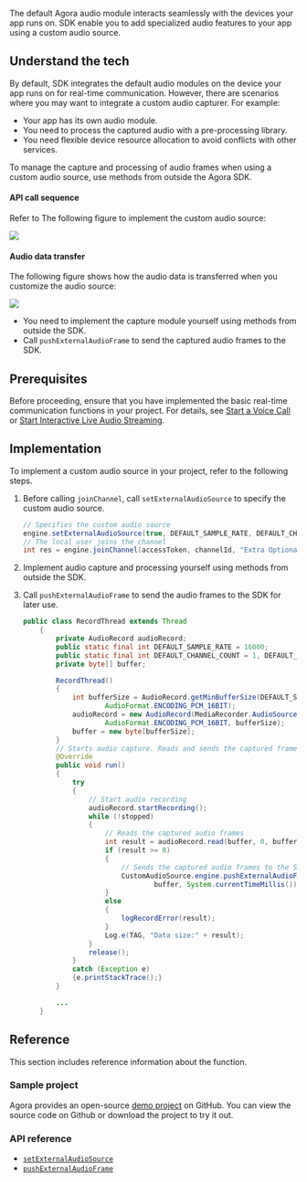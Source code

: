 The default Agora audio module interacts seamlessly with the devices your app runs on. SDK enable you to add specialized audio features to your app using a custom audio source.

## Understand the tech

By default, SDK integrates the default audio modules on the device your app runs on for real-time communication. However, there are scenarios where you may want to integrate a custom audio capturer. For example:

- Your app has its own audio module.
- You need to process the captured audio with a pre-processing library.
- You need flexible device resource allocation to avoid conflicts with other services.

To manage the capture and processing of audio frames when using a custom audio source, use methods from outside the Agora SDK.

#### API call sequence

Refer to The following figure to implement the custom audio source:

![](https://web-cdn.agora.io/docs-files/1568968141511)

#### Audio data transfer

The following figure shows how the audio data is transferred when you customize the audio source:

![](https://web-cdn.agora.io/docs-files/1607671910645)

- You need to implement the capture module yourself using methods from outside the SDK.
- Call `pushExternalAudioFrame` to send the captured audio frames to the SDK.

## Prerequisites

Before proceeding, ensure that you have implemented the basic real-time communication functions in your project. For details, see [Start a Voice Call](https://docs.agora.io/en/Voice/start_call_audio_android?platform=Android) or [Start Interactive Live Audio Streaming](https://docs.agora.io/en/Interactive%20Broadcast/start_live_audio_android?platform=Android).

## Implementation

To implement a custom audio source in your project, refer to the following steps.

1. Before calling `joinChannel`, call `setExternalAudioSource` to specify the custom audio source.

    ```java
    // Specifies the custom audio source
    engine.setExternalAudioSource(true, DEFAULT_SAMPLE_RATE, DEFAULT_CHANNEL_COUNT);
    // The local user joins the channel
    int res = engine.joinChannel(accessToken, channelId, "Extra Optional Data", 0);
    ```

2. Implement audio capture and processing yourself using methods from outside the SDK.

3. Call `pushExternalAudioFrame` to send the audio frames to the SDK for later use.

    ```java
    public class RecordThread extends Thread
        {
            private AudioRecord audioRecord;
            public static final int DEFAULT_SAMPLE_RATE = 16000;
            public static final int DEFAULT_CHANNEL_COUNT = 1, DEFAULT_CHANNEL_CONFIG = AudioFormat.CHANNEL_IN_MONO;
            private byte[] buffer;

            RecordThread()
            {
                int bufferSize = AudioRecord.getMinBufferSize(DEFAULT_SAMPLE_RATE, DEFAULT_CHANNEL_CONFIG,
                        AudioFormat.ENCODING_PCM_16BIT);
                audioRecord = new AudioRecord(MediaRecorder.AudioSource.MIC, DEFAULT_SAMPLE_RATE, DEFAULT_CHANNEL_COUNT,
                        AudioFormat.ENCODING_PCM_16BIT, bufferSize);
                buffer = new byte[bufferSize];
            }
            // Starts audio capture. Reads and sends the captured frames until audio capture stops.
            @Override
            public void run()
            {
                try
                {
                    // Start audio recording
                    audioRecord.startRecording();
                    while (!stopped)
                    {
                        // Reads the captured audio frames
                        int result = audioRecord.read(buffer, 0, buffer.length);
                        if (result >= 0)
                        {
                            // Sends the captured audio frames to the SDK
                            CustomAudioSource.engine.pushExternalAudioFrame(
                                    buffer, System.currentTimeMillis());
                        }
                        else
                        {
                            logRecordError(result);
                        }
                        Log.e(TAG, "Data size:" + result);
                    }
                    release();
                }
                catch (Exception e)
                {e.printStackTrace();}
            }

            ...
        }
    ```


## Reference

This section includes reference information about the function.

### Sample project

Agora provides an open-source [demo project](https://github.com/AgoraIO/API-Examples/blob/dev/3.6.200/Android/APIExample/app/src/main/java/io/agora/api/example/examples/advanced/customaudio) on GitHub. You can view the source code on Github or download the project to try it out.

###  API reference

- [`setExternalAudioSource`](https://docs.agora.io/en/Interactive%20Broadcast/API%20Reference/java/classio_1_1agora_1_1rtc_1_1_rtc_engine.html#a5e5630afd7104ee7be8b246ae004efb3)
- [`pushExternalAudioFrame`](https://docs.agora.io/en/Interactive%20Broadcast/API%20Reference/java/classio_1_1agora_1_1rtc_1_1_rtc_engine.html#a9e219a679d066cfc2544b5e8f9d4d69f)


